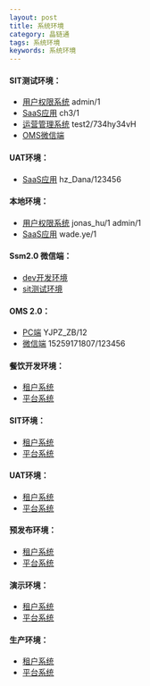 ```yaml
---
layout: post
title: 系统环境
category: 晶链通
tags: 系统环境
keywords: 系统环境
---
```


#### SIT测试环境：
- [用户权限系统](http://192.168.4.34:9184/) admin/1
- [SaaS应用](http://192.168.4.33:8088/jlt-workplat-web/) ch3/1
- [运营管理系统](http://192.168.4.34:9384/jlt-pms-web/) test2/734hy34vH
- [OMS微信端](http://192.168.4.33:8088/jlt-workplat-web/moms/index.html?S=lx1et190abq#/)

#### UAT环境：
- [SaaS应用](http://106.14.163.26:8088/jlt-workplat-web/mdm/index.html#/mdm/mdmSupplier) hz_Dana/123456

#### 本地环境：
- [用户权限系统](http://192.168.4.35:9184) jonas_hu/1    admin/1
- [SaaS应用](http://192.168.4.32:8088/jlt-workplat-web) wade.ye/1

#### Ssm2.0 微信端：
- [dev开发环境](http://192.168.4.35:9784/jlt-wechat/wechat/view/newOrder/index.html#/waybills/) 
- [sit测试环境](http://192.168.4.34:9784/jlt-wechat/wechat/view/newOrder/index.html#/waybills/)

#### OMS 2.0：
- [PC端](http://192.168.70.111:9000) YJPZ_ZB/12
- [微信端](http://192.168.70.111:8080) 15259171807/123456

#### 餐饮开发环境：
- [租户系统](http://192.168.3.119:8088/)
- [平台系统](http://192.168.3.120:9384/)

#### SIT环境：
- [租户系统](http://192.168.4.33:8088/)
- [平台系统](http://192.168.4.34:9384/)

#### UAT环境：
- [租户系统](http://106.14.163.26:8088/)
- [平台系统](http://106.14.142.29:9384/)

#### 预发布环境：
- [租户系统](http://192.168.3.92.:80.:8088/)
- [平台系统](http://192.168.3.93:9384/)

#### 演示环境：
- [租户系统](http://192.168.3.90.:80.:8088/)
- [平台系统](http://192.168.3.91:9384/)

#### 生产环境：
- [租户系统](http://tenant1.e-jlt.com/)
- [平台系统](http://pms.admin.e-jlt.com/)

